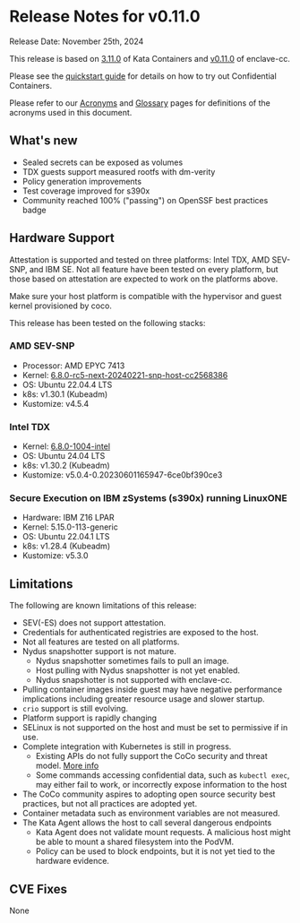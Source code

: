 # Release Notes for v0.11.0

Release Date: November 25th, 2024

This release is based on [3.11.0](https://github.com/kata-containers/kata-containers/releases/tag/3.11.0) of Kata Containers
and [v0.11.0](https://github.com/confidential-containers/enclave-cc/releases/tag/v0.11.0) of enclave-cc.

Please see the [quickstart guide](../quickstart.md) for details on how to try out Confidential
Containers.

Please refer to our [Acronyms](https://github.com/confidential-containers/documentation/wiki/Acronyms)
and [Glossary](https://github.com/confidential-containers/documentation/wiki/Glossary) pages for
definitions of the acronyms used in this document.

## What's new

* Sealed secrets can be exposed as volumes
* TDX guests support measured rootfs with dm-verity
* Policy generation improvements
* Test coverage improved for s390x
* Community reached 100% ("passing") on OpenSSF best practices badge


## Hardware Support

Attestation is supported and tested on three platforms: Intel TDX, AMD SEV-SNP, and IBM SE.
Not all feature have been tested on every platform, but those based on attestation
are expected to work on the platforms above.

Make sure your host platform is compatible with the hypervisor and guest kernel
provisioned by coco.

This release has been tested on the following stacks:

### AMD SEV-SNP

* Processor: AMD EPYC 7413
* Kernel: [6.8.0-rc5-next-20240221-snp-host-cc2568386](https://github.com/confidential-containers/linux/tree/amd-snp-host-202402240000)
* OS: Ubuntu 22.04.4 LTS
* k8s: v1.30.1 (Kubeadm)
* Kustomize: v4.5.4

### Intel TDX

* Kernel: [6.8.0-1004-intel](https://git.launchpad.net/~kobuk-team/ubuntu/+source/linux-intel/tree/?h=noble-main-next)
* OS: Ubuntu 24.04 LTS
* k8s: v1.30.2 (Kubeadm)
* Kustomize: v5.0.4-0.20230601165947-6ce0bf390ce3

### Secure Execution on IBM zSystems (s390x) running LinuxONE

* Hardware: IBM Z16 LPAR
* Kernel: 5.15.0-113-generic
* OS: Ubuntu 22.04.1 LTS
* k8s: v1.28.4 (Kubeadm)
* Kustomize: v5.3.0

## Limitations

The following are known limitations of this release:

* SEV(-ES) does not support attestation.
* Credentials for authenticated registries are exposed to the host.
* Not all features are tested on all platforms.
* Nydus snapshotter support is not mature.
  * Nydus snapshotter sometimes fails to pull an image.
  * Host pulling with Nydus snapshotter is not yet enabled.
  * Nydus snapshotter is not supported with enclave-cc.
* Pulling container images inside guest may have negative performance implications including greater resource usage and slower startup.
* `crio` support is still evolving.
* Platform support is rapidly changing
* SELinux is not supported on the host and must be set to permissive if in use.
* Complete integration with Kubernetes is still in progress.
  * Existing APIs do not fully support the CoCo security and threat model. [More info](https://github.com/confidential-containers/confidential-containers/issues/53)
  * Some commands accessing confidential data, such as `kubectl exec`, may either fail to work, or incorrectly expose information to the host
* The CoCo community aspires to adopting open source security best practices, but not all practices are adopted yet.
* Container metadata such as environment variables are not measured.
* The Kata Agent allows the host to call several dangerous endpoints
    * Kata Agent does not validate mount requests. A malicious host might be able to mount a shared filesystem into the PodVM.
    * Policy can be used to block endpoints, but it is not yet tied to the hardware evidence.

## CVE Fixes

None
